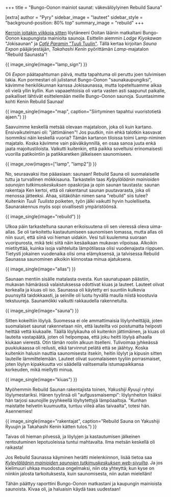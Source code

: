 +++
title = "Bungo-Oonon mainiot saunat: väkevälöylyinen Rebuild Sauna"

[extra]
author = "Pyry"
sidebar_image = "lauteet"
sidebar_style = "background-position: 80% top"
 summary_image = "rebuild"
+++

[Kerroin joitakin viikkoja sitten](@/2021-07-30-bungo-oono/index.fi.md) löytäneeni Ooitan läänin matkaltani Bungo-Oonon kaupungista mainioita saunoja. Esittelin aiemmin *Lodge Kiyokawan* "Jokisaunan" ja [*Café Paramin* "Tuuli Tuulin"](@/2021-08-06-tuulituuli/index.fi.md). Tällä kertaa kirjoitan *Sauna Expon* pääjärjestäjän, *Takahashi Kenin* pyörittämän *Lamp*-majatalon "Rebuild Saunasta"!

<!-- more -->

{{ image_single(image="lamp_sign") }}

Oli *Expon* päätapahtuman päivä, mutta tapahtuma oli peruttu joen tulvimisen takia. Kun pormestari oli julistanut Bungo-Oonon "saunakaupungiksi", kävimme henkilökunnan kanssa Jokisaunassa, mutta lopeteltuamme aikaa oli vielä yllin kyllin. Kun vapaaehtoisia oli varta vasten asti saapunut paikalle, paikalliset lähtivät esittelemään meille Bungo-Oonon saunoja. Suuntasimme kohti Kenin Rebuild Saunaa!

{{ image_single(image="map", caption="Siirtyminen tapahtui vuoristotietä ajaen.") }}

Saavuimme keskellä metsää olevaan majataloon, joka oli kuin kartano. Ensivaikutelmani oli: "jättimäinen"! Jos puutkin, niin ehkä talotkin kasvavat isommiksi näin keskellä vuoria? Tämän kartanon tiloissa toimi Lamp-niminen majatalo. Koska kävimme vain päiväkäynnillä, en osaa sanoa juuta enkä jaata majoitustiloista. Vaikutti kuitenkin, että paikka soveltuisi erinomaisesti vuorilla patikointiin ja patikkaretken jälkeiseen saunomiseen.

{{ image_row(images=["lamp", "lamp2"]) }}

No, seuraavaksi itse pääasiaan: saunaan! Rebuild Sauna oli suomalaiselle tuttu ja turvallinen mökkisauna. Tarkastelin taas *Kylpyläläänin mainioiden saunojen tutkimuskeskuksen* opaskirjaa ja opin saunan taustasta: saunan rakentaja Ken kertoi, että oli rakentanut saunan puutavarasta, joka oli menossa jätteeksi. Ahaa, siitäköhän nimen sana "rebuild" siis tulee? Kuitenkin *Tuuli Tuulista* poiketen, työn jälki vaikutti hyvin huolelliselta. Saunarakennus myös sopi oivallisesti ympäristöönsä.

{{ image_single(image="rebuild") }}

Ulkoa päin tarkasteltuna saunan erikoisuutena oli sen vieressä oleva uima-allas. Se oli tarkoitettu kastautumiseen saunomisen lomassa, mutta allas oli niin suuri, että siinä voi hieman uidakin. Vesi tuli kuulemma suoraan vuoripurosta, mikä teki siitä näin kesäaikaan mukavan vilpoisaa. Alkoikin mietityttää, kuinka isoja vaihteluita lämpötilassa olisi vuodenajasta riippuen. Tietysti jokainen vuodenaika olisi oma elämyksensä, ja talvisessa Rebuild Saunassa saunominen alkoikin kiinnostaa minua ajatuksena.

{{ image_single(image="allas") }}

Saunaan mentiin sisälle matalasta ovesta. Kun saunatupaan päästiin, mukavan hämärässä valaistuksessa odottivat kiuas ja lauteet. Lauteet olivat korkealla ja kiuas oli iso. Saunassa oli käytetty eri suuntiin kulkevia puunsyitä taidokkaasti, ja seinille oli luotu hyvällä maulla niistä koostuvia tekstuureja. Saunamökki vaikutti rakkaudella rakennetulta.

{{ image_single(image="sauna") }}

Sitten kokeiltiin löylyä. Suomessa ei ole ammattimaisia löylynheittäjiä, joten suomalaiset saunat rakennetaan niin, että lauteilta voi poistumatta helposti heittää vettä kiukaalle. Täällä löylykauha oli kuitenkin jättimäinen, ja kiuas oli lauteita vastapäätä, joten oli helpompaa, että joku heitti löylyä alhaalla kiukaan vierestä. Otin tämän roolin alkuun itselleni. Tulivoimaa jyhkeässä puukiukaassa oli reilusti, eikä tarvinnut pelätä että se jäähtyy. Koska kuitenkin halusin nauttia saunomisesta itsekin, heitin löylyt ja kipusin sitten lauteille lämmittelemään. Lauteet olivat suomalaiseen tyyliin porrasmaiset, joten löylyn kipakkuutta voi säädellä valitsemalla istumapaikkansa korkeuden, mikä miellytti minua.

{{ image_single(image="kiuas") }}

Myöhemmin Rebuild Saunan rakentajista toinen, *Yakushiji Ryuuji* ryhtyi löylymestariksi. Hänen tyylinsä oli "aufgussmaisempi": löylynheiton lisäksi hän tarjosi saunojille pyyhkeellä löyhytettyjä lämpöaaltoja. "Kunhan maistatte helvetin kuumuutta, tuntuu viileä allas taivaalta", totesi hän. Asennemies!

{{ image_single(image="rakentajat", caption="Rebuild Sauna on Yakushiji Ryuujin ja Takahashi Kenin kätten tulos.") }}

Taivas oli hieman pilvessä, ja löylyjen ja kastautumisen jälkeinen rentoutuminen lepotuoleissa tuntui mahtavalta. Ilma metsän keskellä oli raikasta!

Jos Rebuild Saunassa käyminen herätti mielenkiinnon, lisää tietoa saa [*Kylpyläläänin mainioiden saunojen tutkimuskeskuksen web-sivuilta*](https://iisaunalab.com/rebuildsauna). Ja jos kielimuuri uhkaa muodostua ongelmaksi, niin ota yhteyttä; kun kyse on niinkin jalosta tarkoituksesta, kuin saunomisesta, niin autan mielelläni!

Tähän päättyy raporttini Bungo-Oonon matkastani ja kaupungin mainioista saunoista. Kivaa oli, ja haluaisin käydä taas uudestaan!